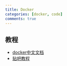 ```yaml
---
title: Docker
categories: [docker, code]
comments: true
---
```

## 教程  
- [docker中文文档](http://bbs.chinaunix.net/thread-4166674-1-1.html)
- [贴吧教程](https://tieba.baidu.com/p/4248973184)
